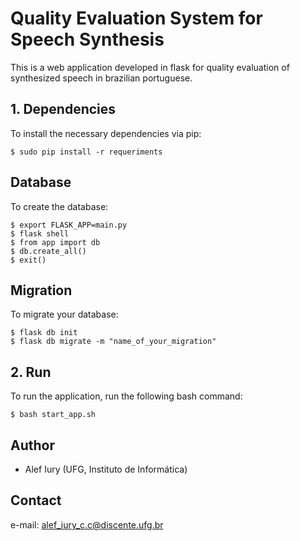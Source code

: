 # Quality Evaluation System for Speech Synthesis

This is a web application developed in flask for quality evaluation of synthesized speech in brazilian portuguese.

## 1. Dependencies

To install the necessary dependencies via pip:

```
$ sudo pip install -r requeriments
```

## Database

To create the database:

```
$ export FLASK_APP=main.py
$ flask shell
$ from app import db
$ db.create_all()
$ exit()
```

## Migration

To migrate your database:

```
$ flask db init
$ flask db migrate -m "name_of_your_migration"
```

## 2. Run

To run the application, run the following bash command:

```
$ bash start_app.sh
```

## Author

- Alef Iury (UFG, Instituto de Informática)

## Contact

e-mail: alef_iury_c.c@discente.ufg.br
